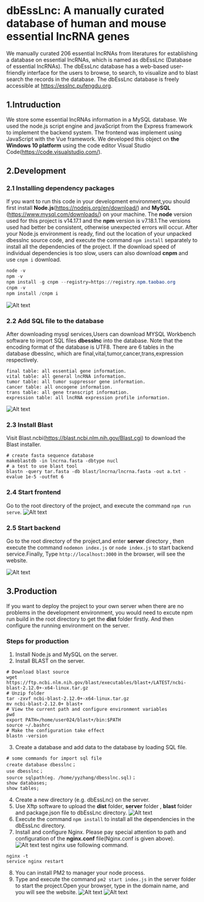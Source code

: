 # dbEssLnc: A manually curated database of human and mouse essential lncRNA genes
We manually curated 206 essential lncRNAs from literatures for establishing a database on essential lncRNAs, which is named as dbEssLnc (Database of essential lncRNAs). The dbEssLnc database has a web-based user-friendly interface for the users to browse, to search, to visualize and to blast search the records in the database. The dbEssLnc database is freely accessible at https://esslnc.pufengdu.org. 
## 1.Intruduction

We store some essential lncRNAs information in a MySQL database. We used the node.js script engine and javaScript from the
Express framework to implement the backend system. The frontend was implement using JavaScript with the Vue framework. We 
developed this object on **the Windows 10 platform** using the code editor Visual Studio Code(https://code.visualstudio.com/).


## 2.Development

### 2.1 Installing dependency packages
If you want to run this code in your development environment,you should first install **Node.js**(https://nodejs.org/en/download/) and **MySQL** (https://www.mysql.com/downloads/) on your machine. The **node** version used for this project is v14.17.1 and the **npm** version is v7.18.1.The versions used had better be consistent, otherwise unexpected errors will occur.
After your Node.js environment is ready, find out the location of your unpacked dbesslnc source code, and execute the command `npm install` separately to install all the dependencies of the project.
If the download speed of individual dependencies is too slow, users can also download **cnpm** and 
use `cnpm i` download.
```powershell
node -v
npm -v
npm install -g cnpm --registry=https://registry.npm.taobao.org
cnpm -v
npm install /cnpm i
```
![Alt text](https://github.com/yyZhang14/dbEssLnc/blob/main/public/md/node.png)
### 2.2 Add SQL file to the database

After downloading mysql services,Users can download MYSQL Workbench software to import SQL files **dbesslnc** into the database. Note that the encoding format of the database is UTF8. There are 6 tables in the database dbesslnc, 
which are final,vital,tumor,cancer,trans,expression respectively.
```
final table: all essential gene information.
vital table: all general lncRNA information.
tumor table: all tumor suppressor gene information.
cancer table: all oncogene information.
trans table: all gene transcript information.
expression table: all lncRNA expression profile information.
```

![Alt text](https://github.com/yyZhang14/dbEssLnc/blob/main/public/md/mysql.PNG)

### 2.3 Install Blast
Visit Blast.ncbi(https://blast.ncbi.nlm.nih.gov/Blast.cgi) to download the Blast installer.
```
# create fasta sequence database
makeblastdb -in lncrna.fasta -dbtype nucl
# a test to use blast tool
blastn -query tar.fasta -db blast/lncrna/lncrna.fasta -out a.txt -evalue 1e-5 -outfmt 6
```

### 2.4 Start frontend

Go to the root directory of the project, and execute the command `npm run serve`. 
![Alt text](https://github.com/yyZhang14/dbEssLnc/blob/main/public/md/fonter.PNG)

### 2.5 Start backend

Go to the root directory of the project,and enter **server** directory , then execute the command `nodemon index.js` or `node index.js` to start backend service.Finally, Type `http://localhost:3000` in the browser, will see the website.

![Alt text](https://github.com/yyZhang14/dbEssLnc/blob/main/public/md/ser.PNG)

## 3.Production
If you want to deploy the project to your own server when there are no problems in the development environment, you would need to excute npm run build in the root directory to get the **dist** folder firstly. And then configure the running environment on the server.
### Steps for production
1. Install Node.js and MySQL on the server.
2. Install BLAST on the server.
```
# Download blast source
wget https://ftp.ncbi.nlm.nih.gov/blast/executables/blast+/LATEST/ncbi-blast-2.12.0+-x64-linux.tar.gz
# Unzip folder
tar -zxvf ncbi-blast-2.12.0+-x64-linux.tar.gz
mv ncbi-blast-2.12.0+ blast+
# View the current path and configure environment variables
pwd
export PATH=/home/user024/blast+/bin:$PATH
source ~/.bashrc
# Make the configuration take effect
blastn -version
```
3. Create a database and add data to the database by loading SQL file.

```
# some commands for import sql file
create database dbesslnc；
use dbesslnc；
source sqlpath(eg. /home/yyzhang/dbesslnc.sql)；
show databases;
show tables;
```
4. Create a new directory (e.g. dbEssLnc) on the server.
5. Use Xftp software to upload the **dist** folder, **server** folder , **blast** folder and package.json file to dbEssLnc directory.
![Alt text](https://github.com/yyZhang14/dbEssLnc/blob/main/public/md/ftp.PNG)
6. Execute the command `npm install` to install all the dependencies in the dbEssLnc directory.
7. Install and configure Nginx. Please pay special attention to path and configuration of the **nginx.conf** file(Nginx.conf is given above).
![Alt text](https://github.com/yyZhang14/dbEssLnc/blob/main/public/md/nginx.PNG)
test nginx use following command.
```
nginx -t
service nginx restart
```
8. You can install PM2 to manager your node process.
9. Type and execute the command `pm2 start index.js` in the server folder to start the project.Open your browser, type in the domain name, and you will see the website.
![Alt text](https://github.com/yyZhang14/dbEssLnc/blob/main/public/md/pm2.PNG)
![Alt text](https://github.com/yyZhang14/dbEssLnc/blob/main/public/md/bro.PNG)
### 